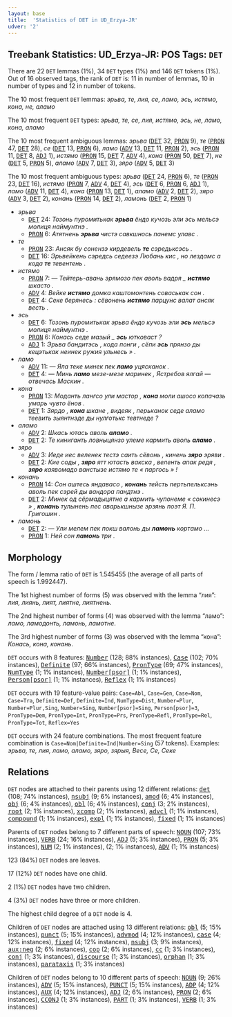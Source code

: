 ```yaml
---
layout: base
title:  'Statistics of DET in UD_Erzya-JR'
udver: '2'
---
```


## Treebank Statistics: UD_Erzya-JR: POS Tags: `DET`

There are 22 `DET` lemmas (1%), 34 `DET` types (1%) and 146 `DET` tokens (1%).
Out of 16 observed tags, the rank of `DET` is: 11 in number of lemmas, 10 in number of types and 12 in number of tokens.

The 10 most frequent `DET` lemmas: <em>эрьва, те, лия, се, ламо, эсь, истямо, кона, не, аламо</em>

The 10 most frequent `DET` types:  <em>эрьва, те, се, лия, истямо, эсь, не, ламо, кона, аламо</em>

The 10 most frequent ambiguous lemmas: <em>эрьва</em> (<tt><a href="myv_jr-pos-DET.html">DET</a></tt> 32, <tt><a href="myv_jr-pos-PRON.html">PRON</a></tt> 9), <em>те</em> (<tt><a href="myv_jr-pos-PRON.html">PRON</a></tt> 47, <tt><a href="myv_jr-pos-DET.html">DET</a></tt> 28), <em>се</em> (<tt><a href="myv_jr-pos-DET.html">DET</a></tt> 13, <tt><a href="myv_jr-pos-PRON.html">PRON</a></tt> 6), <em>ламо</em> (<tt><a href="myv_jr-pos-ADV.html">ADV</a></tt> 13, <tt><a href="myv_jr-pos-DET.html">DET</a></tt> 11, <tt><a href="myv_jr-pos-PRON.html">PRON</a></tt> 2), <em>эсь</em> (<tt><a href="myv_jr-pos-PRON.html">PRON</a></tt> 11, <tt><a href="myv_jr-pos-DET.html">DET</a></tt> 8, <tt><a href="myv_jr-pos-ADJ.html">ADJ</a></tt> 1), <em>истямо</em> (<tt><a href="myv_jr-pos-PRON.html">PRON</a></tt> 15, <tt><a href="myv_jr-pos-DET.html">DET</a></tt> 7, <tt><a href="myv_jr-pos-ADV.html">ADV</a></tt> 4), <em>кона</em> (<tt><a href="myv_jr-pos-PRON.html">PRON</a></tt> 50, <tt><a href="myv_jr-pos-DET.html">DET</a></tt> 7), <em>не</em> (<tt><a href="myv_jr-pos-DET.html">DET</a></tt> 5, <tt><a href="myv_jr-pos-PRON.html">PRON</a></tt> 5), <em>аламо</em> (<tt><a href="myv_jr-pos-ADV.html">ADV</a></tt> 7, <tt><a href="myv_jr-pos-DET.html">DET</a></tt> 3), <em>зяро</em> (<tt><a href="myv_jr-pos-ADV.html">ADV</a></tt> 5, <tt><a href="myv_jr-pos-DET.html">DET</a></tt> 3)

The 10 most frequent ambiguous types:  <em>эрьва</em> (<tt><a href="myv_jr-pos-DET.html">DET</a></tt> 24, <tt><a href="myv_jr-pos-PRON.html">PRON</a></tt> 6), <em>те</em> (<tt><a href="myv_jr-pos-PRON.html">PRON</a></tt> 23, <tt><a href="myv_jr-pos-DET.html">DET</a></tt> 16), <em>истямо</em> (<tt><a href="myv_jr-pos-PRON.html">PRON</a></tt> 7, <tt><a href="myv_jr-pos-ADV.html">ADV</a></tt> 4, <tt><a href="myv_jr-pos-DET.html">DET</a></tt> 4), <em>эсь</em> (<tt><a href="myv_jr-pos-DET.html">DET</a></tt> 6, <tt><a href="myv_jr-pos-PRON.html">PRON</a></tt> 6, <tt><a href="myv_jr-pos-ADJ.html">ADJ</a></tt> 1), <em>ламо</em> (<tt><a href="myv_jr-pos-ADV.html">ADV</a></tt> 11, <tt><a href="myv_jr-pos-DET.html">DET</a></tt> 4), <em>кона</em> (<tt><a href="myv_jr-pos-PRON.html">PRON</a></tt> 13, <tt><a href="myv_jr-pos-DET.html">DET</a></tt> 1), <em>аламо</em> (<tt><a href="myv_jr-pos-ADV.html">ADV</a></tt> 2, <tt><a href="myv_jr-pos-DET.html">DET</a></tt> 2), <em>зяро</em> (<tt><a href="myv_jr-pos-ADV.html">ADV</a></tt> 3, <tt><a href="myv_jr-pos-DET.html">DET</a></tt> 2), <em>конань</em> (<tt><a href="myv_jr-pos-PRON.html">PRON</a></tt> 14, <tt><a href="myv_jr-pos-DET.html">DET</a></tt> 2), <em>ламонь</em> (<tt><a href="myv_jr-pos-DET.html">DET</a></tt> 2, <tt><a href="myv_jr-pos-PRON.html">PRON</a></tt> 1)


* <em>эрьва</em>
  * <tt><a href="myv_jr-pos-DET.html">DET</a></tt> 24: <em>Тозонь пуромитькак <b>эрьва</b> ёндо кучозь эли эсь мельсэ молиця наймунтнэ .</em>
  * <tt><a href="myv_jr-pos-PRON.html">PRON</a></tt> 6: <em>Атятнень <b>эрьва</b> чистэ савкшнось панемс улавс .</em>
* <em>те</em>
  * <tt><a href="myv_jr-pos-PRON.html">PRON</a></tt> 23: <em>Ансяк бу сонензэ кирдевель <b>те</b> сэредьксэсь .</em>
  * <tt><a href="myv_jr-pos-DET.html">DET</a></tt> 16: <em>Эрьвейкень сэредсь седеезэ Любань кис , но лездамс а кода <b>те</b> тевентень .</em>
* <em>истямо</em>
  * <tt><a href="myv_jr-pos-PRON.html">PRON</a></tt> 7: <em>― Тейтерь-авань эрямозо пек аволь вадря _ <b>истямо</b> шкасто .</em>
  * <tt><a href="myv_jr-pos-ADV.html">ADV</a></tt> 4: <em>Вейке <b>истямо</b> домка каштомонтень соваськак сон .</em>
  * <tt><a href="myv_jr-pos-DET.html">DET</a></tt> 4: <em>Секе берянесь : сёвонень <b>истямо</b> парцунс валат ансяк весть .</em>
* <em>эсь</em>
  * <tt><a href="myv_jr-pos-DET.html">DET</a></tt> 6: <em>Тозонь пуромитькак эрьва ёндо кучозь эли <b>эсь</b> мельсэ молиця наймунтнэ .</em>
  * <tt><a href="myv_jr-pos-PRON.html">PRON</a></tt> 6: <em>Конась седе мазый _ <b>эсь</b> ютковаст ?</em>
  * <tt><a href="myv_jr-pos-ADJ.html">ADJ</a></tt> 1: <em>Эрьва бандитэсь , кода понги , сёпи <b>эсь</b> прянзо ды кецэтькак неинек ружия ульнесь » .</em>
* <em>ламо</em>
  * <tt><a href="myv_jr-pos-ADV.html">ADV</a></tt> 11: <em>― Яла теке минек пек <b>ламо</b> уцясканок .</em>
  * <tt><a href="myv_jr-pos-DET.html">DET</a></tt> 4: <em>― Минь <b>ламо</b> мезе-мезе маринек , Ястребов ялгай ― отвечась Маскин .</em>
* <em>кона</em>
  * <tt><a href="myv_jr-pos-PRON.html">PRON</a></tt> 13: <em>Моданть лангсо ули мастор , <b>кона</b> моли ашосо копачазь умарь чувто ёнов .</em>
  * <tt><a href="myv_jr-pos-DET.html">DET</a></tt> 1: <em>Зярдо , <b>кона</b> шкане , видеяк , перьканок седе аламо теевить зыянтнэде ды нулготькс тевтнеде ?</em>
* <em>аламо</em>
  * <tt><a href="myv_jr-pos-ADV.html">ADV</a></tt> 2: <em>Шкась ютась аволь <b>аламо</b> .</em>
  * <tt><a href="myv_jr-pos-DET.html">DET</a></tt> 2: <em>Те киниганть ловныцянзо улеме кармить аволь <b>аламо</b> .</em>
* <em>зяро</em>
  * <tt><a href="myv_jr-pos-ADV.html">ADV</a></tt> 3: <em>Иеде иес веленек тестэ саить сёвонь , кинень <b>зяро</b> эряви .</em>
  * <tt><a href="myv_jr-pos-DET.html">DET</a></tt> 2: <em>Кие соды , <b>зяро</b> ятт ютасть вакска , веленть апак редя , <b>зяро</b> каявомадо ванстызе истямо те « паргось » !</em>
* <em>конань</em>
  * <tt><a href="myv_jr-pos-PRON.html">PRON</a></tt> 14: <em>Сон аштесь яндавасо , <b>конань</b> тейсть пертьпельксэнь аволь пек сэрей ды вандора пандтнэ .</em>
  * <tt><a href="myv_jr-pos-DET.html">DET</a></tt> 2: <em>Минек од сёрмадыцятне а кармить чупонеме « сокинесэ » , <b>конань</b> тулынень пес аварькшнызе эрзянь поэт Я. П. Григошин .</em>
* <em>ламонь</em>
  * <tt><a href="myv_jr-pos-DET.html">DET</a></tt> 2: <em>― Ули мелем пек покш валонь ды <b>ламонь</b> кортамо ...</em>
  * <tt><a href="myv_jr-pos-PRON.html">PRON</a></tt> 1: <em>Ней сон <b>ламонь</b> три .</em>

## Morphology

The form / lemma ratio of `DET` is 1.545455 (the average of all parts of speech is 1.992447).

The 1st highest number of forms (5) was observed with the lemma “лия”: <em>лия, лиянь, лият, лиятне, лиятнень</em>.

The 2nd highest number of forms (4) was observed with the lemma “ламо”: <em>ламо, ламодонть, ламонь, ламотне</em>.

The 3rd highest number of forms (3) was observed with the lemma “кона”: <em>Конась, кона, конань</em>.

`DET` occurs with 8 features: <tt><a href="myv_jr-feat-Number.html">Number</a></tt> (128; 88% instances), <tt><a href="myv_jr-feat-Case.html">Case</a></tt> (102; 70% instances), <tt><a href="myv_jr-feat-Definite.html">Definite</a></tt> (97; 66% instances), <tt><a href="myv_jr-feat-PronType.html">PronType</a></tt> (69; 47% instances), <tt><a href="myv_jr-feat-NumType.html">NumType</a></tt> (1; 1% instances), <tt><a href="myv_jr-feat-Number-psor.html">Number[psor]</a></tt> (1; 1% instances), <tt><a href="myv_jr-feat-Person-psor.html">Person[psor]</a></tt> (1; 1% instances), <tt><a href="myv_jr-feat-Reflex.html">Reflex</a></tt> (1; 1% instances)

`DET` occurs with 19 feature-value pairs: `Case=Abl`, `Case=Gen`, `Case=Nom`, `Case=Tra`, `Definite=Def`, `Definite=Ind`, `NumType=Dist`, `Number=Plur`, `Number=Plur,Sing`, `Number=Sing`, `Number[psor]=Sing`, `Person[psor]=3`, `PronType=Dem`, `PronType=Int`, `PronType=Prs`, `PronType=Refl`, `PronType=Rel`, `PronType=Tot`, `Reflex=Yes`

`DET` occurs with 24 feature combinations.
The most frequent feature combination is `Case=Nom|Definite=Ind|Number=Sing` (57 tokens).
Examples: <em>эрьва, те, лия, ламо, аламо, зяро, зярыя, Весе, Се, Секе</em>


## Relations

`DET` nodes are attached to their parents using 12 different relations: <tt><a href="myv_jr-dep-det.html">det</a></tt> (108; 74% instances), <tt><a href="myv_jr-dep-nsubj.html">nsubj</a></tt> (9; 6% instances), <tt><a href="myv_jr-dep-amod.html">amod</a></tt> (6; 4% instances), <tt><a href="myv_jr-dep-obj.html">obj</a></tt> (6; 4% instances), <tt><a href="myv_jr-dep-obl.html">obl</a></tt> (6; 4% instances), <tt><a href="myv_jr-dep-conj.html">conj</a></tt> (3; 2% instances), <tt><a href="myv_jr-dep-root.html">root</a></tt> (2; 1% instances), <tt><a href="myv_jr-dep-xcomp.html">xcomp</a></tt> (2; 1% instances), <tt><a href="myv_jr-dep-advcl.html">advcl</a></tt> (1; 1% instances), <tt><a href="myv_jr-dep-compound.html">compound</a></tt> (1; 1% instances), <tt><a href="myv_jr-dep-expl.html">expl</a></tt> (1; 1% instances), <tt><a href="myv_jr-dep-fixed.html">fixed</a></tt> (1; 1% instances)

Parents of `DET` nodes belong to 7 different parts of speech: <tt><a href="myv_jr-pos-NOUN.html">NOUN</a></tt> (107; 73% instances), <tt><a href="myv_jr-pos-VERB.html">VERB</a></tt> (24; 16% instances), <tt><a href="myv_jr-pos-ADJ.html">ADJ</a></tt> (5; 3% instances), <tt><a href="myv_jr-pos-PRON.html">PRON</a></tt> (5; 3% instances), <tt><a href="myv_jr-pos-NUM.html">NUM</a></tt> (2; 1% instances),  (2; 1% instances), <tt><a href="myv_jr-pos-ADV.html">ADV</a></tt> (1; 1% instances)

123 (84%) `DET` nodes are leaves.

17 (12%) `DET` nodes have one child.

2 (1%) `DET` nodes have two children.

4 (3%) `DET` nodes have three or more children.

The highest child degree of a `DET` node is 4.

Children of `DET` nodes are attached using 13 different relations: <tt><a href="myv_jr-dep-obl.html">obl</a></tt> (5; 15% instances), <tt><a href="myv_jr-dep-punct.html">punct</a></tt> (5; 15% instances), <tt><a href="myv_jr-dep-advmod.html">advmod</a></tt> (4; 12% instances), <tt><a href="myv_jr-dep-case.html">case</a></tt> (4; 12% instances), <tt><a href="myv_jr-dep-fixed.html">fixed</a></tt> (4; 12% instances), <tt><a href="myv_jr-dep-nsubj.html">nsubj</a></tt> (3; 9% instances), <tt><a href="myv_jr-dep-aux-neg.html">aux:neg</a></tt> (2; 6% instances), <tt><a href="myv_jr-dep-cop.html">cop</a></tt> (2; 6% instances), <tt><a href="myv_jr-dep-cc.html">cc</a></tt> (1; 3% instances), <tt><a href="myv_jr-dep-conj.html">conj</a></tt> (1; 3% instances), <tt><a href="myv_jr-dep-discourse.html">discourse</a></tt> (1; 3% instances), <tt><a href="myv_jr-dep-orphan.html">orphan</a></tt> (1; 3% instances), <tt><a href="myv_jr-dep-parataxis.html">parataxis</a></tt> (1; 3% instances)

Children of `DET` nodes belong to 10 different parts of speech: <tt><a href="myv_jr-pos-NOUN.html">NOUN</a></tt> (9; 26% instances), <tt><a href="myv_jr-pos-ADV.html">ADV</a></tt> (5; 15% instances), <tt><a href="myv_jr-pos-PUNCT.html">PUNCT</a></tt> (5; 15% instances), <tt><a href="myv_jr-pos-ADP.html">ADP</a></tt> (4; 12% instances), <tt><a href="myv_jr-pos-AUX.html">AUX</a></tt> (4; 12% instances), <tt><a href="myv_jr-pos-ADJ.html">ADJ</a></tt> (2; 6% instances), <tt><a href="myv_jr-pos-PRON.html">PRON</a></tt> (2; 6% instances), <tt><a href="myv_jr-pos-CCONJ.html">CCONJ</a></tt> (1; 3% instances), <tt><a href="myv_jr-pos-PART.html">PART</a></tt> (1; 3% instances), <tt><a href="myv_jr-pos-VERB.html">VERB</a></tt> (1; 3% instances)

